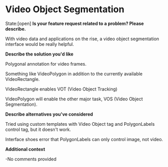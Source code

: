 # Video Object Segmentation 
State:[open]
**Is your feature request related to a problem? Please describe.**
With video data and applications on the rise, a video object segmentation interface would be really helpful.


**Describe the solution you'd like**
Polygonal annotation for video frames.
Something like VideoPolygon in addition to the currently available VideoRectangle.
VideoRectangle enables VOT (Video Object Tracking)
VideoPolygon will enable the other major task, VOS (Video Object Segmentation).

**Describe alternatives you've considered**
Tried using custom templates with Video Object tag and PolygonLabels control tag, but it doesn't work.
Interface shoes error that PolygonLabels can only control image, not video.

**Additional context**
-No comments provided